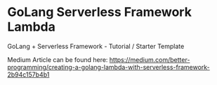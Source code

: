 # GoLang Serverless Framework Lambda
GoLang  + Serverless Framework - Tutorial / Starter Template

Medium Article can be found here:
https://medium.com/better-programming/creating-a-golang-lambda-with-serverless-framework-2b94c157b4b1
